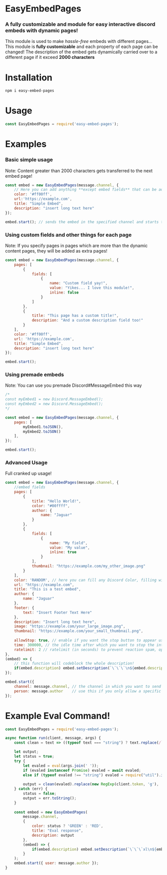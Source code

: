 # EasyEmbedPages
### A fully customizable and module for easy interactive discord embeds with dynamic pages!

This module is used to make *hassle-free* embeds with different pages... This module is **fully customizable** and each property of each page can be changed!
The description of the embed gets dynamically carried over to a different page if it exceed **2000 characters**


# Installation
```bash
npm i easy-embed-pages
```
# Usage
```js
const EasyEmbedPages = require('easy-embed-pages');
```
# Examples
### Basic simple usage
Note: Content greater than 2000 characters gets transferred to the next embed page!
```js
const embed = new EasyEmbedPages(message.channel, {
    // Here you can add anything **except embed fields** that can be added in a regular discord embed in json format
    color: '#ff00ff',
    url:'https://example.com',
    title: "Simple Embed",
    description: "insert long text here"
});

embed.start(); // sends the embed in the specified channel and starts the interactive process
```

### Using custom fields and other things for each page
Note: If you specify pages in pages which are more than the dynamic content pages, they will be added as extra pages!
```js
const embed = new EasyEmbedPages(message.channel, {
    pages: [
        {
            fields: [
                {
                    name: "Custom field yay!",
                    value: "Yikes... I love this module!",
                    inline: false
                }
            ]
        },
        {
            title: "This page has a custom title!",
            description: "And a custom description field too!"
        }
    ],
    color: '#ff00ff',
    url: 'https://example.com',
    title: "Simple Embed",
    description: "insert long text here"
});

embed.start();
```
### Using premade embeds
Note: You can use you premade Discord#MessageEmbed this way
```js
/*
const myEmbed1 = new Discord.MessageEmbed();
const myEmbed2 = new Discord.MessageEmbed();
*/

const embed = new EasyEmbedPages(message.channel, {
    pages: [
        myEmbed1.toJSON(),
        myEmbed2.toJSON()
    ],
});

embed.start();
```

### Advanced Usage
Full cranked up usage!
```js
const embed = new EasyEmbedPages(message.channel, {
    //embed fields
    pages: [
        {
            title: "Hello World!",
            color: "#00ffff",
            author: {
                name: "Jaguar"
            }
        }, 
        {
            fields: [
                {
                    name: "My field",
                    value: "My value",
                    inline: true
                }
            ],
            thumbnail: "https://example.com/my_other_image.png"
        }
    ],
    color: 'RANDOM', // here you can fill any Discord Color, filling with RANDOM will give each page a random color
    url: "https://example.com",
    title: "This is a test embed",
    author: {
        name: "Jaguar"
    },
    footer: {
        text: "Insert Footer Text Here"
    },
    description: "Insert long text here",
    image: "https://example.com/your_large_image.png",
    thumbnail: "https://example.com/your_small_thumbnail.png",
    
    allowStop: true, // enable if you want the stop button to appear used to stop the interactive process
    time: 300000, // the idle time after which you want to stop the interactive process
    ratelimit: 2 // ratelimit (in seconds) to prevent reaction spam, optional.
},
(embed) => {
    // this function will codeblock the whole description!
    if(embed.description) embed.setDescription(`\`\`\`\n${embed.description}\n\`\`\``)
});

embed.start({
    channel: message.channel, // the channel in which you want to send the embed
    person: message.author    // use this if you only allow a specific person to control the reactions
});
```

# Example Eval Command!

```js
const EasyEmbedPages = require('easy-embed-pages');

async function run(client, message, args) {
    const clean = text => ((typeof text === "string") ? text.replace(/`/g, "`" + String.fromCharCode(8203)).replace(/@/g, "@" + String.fromCharCode(8203)) : text);

    let output;
    let status = true;
    try {
        let evaled = eval(args.join(' '));
        if (evaled instanceof Promise) evaled = await evaled;
        else if (typeof evaled !== "string") evaled = require("util").inspect(evaled);
        
        output = clean(evaled).replace(new RegExp(client.token, 'g'), '[TOKEN REMOVED]');
    } catch (err) {
        status = false;
        output = err.toString();
    }
    
    const embed = new EasyEmbedPages(
        message.channel,
        {   
            color: status ? 'GREEN' : 'RED',
            title: "Eval response",
            description: output
        },
        (embed) => {
            if(embed.description) embed.setDescription(`\`\`\`xl\n${embed.description}\n\`\`\``)
        }
    );
    embed.start({ user: message.author });
}
```
